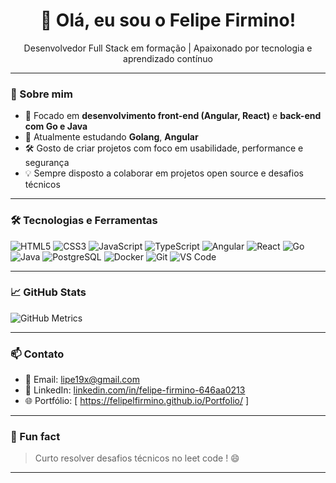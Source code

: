 <h1 align="center">👋 Olá, eu sou o Felipe Firmino!</h1>

<p align="center">
  Desenvolvedor Full Stack em formação | Apaixonado por tecnologia e aprendizado contínuo
</p>

---

### 🚀 Sobre mim

- 🎯 Focado em **desenvolvimento front-end (Angular, React)** e **back-end com Go e Java**
- 🧠 Atualmente estudando **Golang**, **Angular** 
- 🛠️ Gosto de criar projetos com foco em usabilidade, performance e segurança
- 💡 Sempre disposto a colaborar em projetos open source e desafios técnicos

---

### 🛠️ Tecnologias e Ferramentas

![HTML5](https://img.shields.io/badge/-HTML5-E34F26?logo=html5&logoColor=fff&style=flat)
![CSS3](https://img.shields.io/badge/-CSS3-1572B6?logo=css3&logoColor=fff&style=flat)
![JavaScript](https://img.shields.io/badge/-JavaScript-F7DF1E?logo=javascript&logoColor=000&style=flat)
![TypeScript](https://img.shields.io/badge/-TypeScript-3178C6?logo=typescript&logoColor=fff&style=flat)
![Angular](https://img.shields.io/badge/-Angular-DD0031?logo=angular&logoColor=fff&style=flat)
![React](https://img.shields.io/badge/-React-61DAFB?logo=react&logoColor=000&style=flat)
![Go](https://img.shields.io/badge/-Go-00ADD8?logo=go&logoColor=fff&style=flat)
![Java](https://img.shields.io/badge/-Java-007396?logo=java&logoColor=fff&style=flat)
![PostgreSQL](https://img.shields.io/badge/-PostgreSQL-336791?logo=postgresql&logoColor=fff&style=flat)
![Docker](https://img.shields.io/badge/-Docker-2496ED?logo=docker&logoColor=fff&style=flat)
![Git](https://img.shields.io/badge/-Git-F05032?logo=git&logoColor=fff&style=flat)
![VS Code](https://img.shields.io/badge/-VSCode-007ACC?logo=visual-studio-code&logoColor=fff&style=flat)

---

### 📈 GitHub Stats
<img src="https://raw.githubusercontent.com/FelipeLFirmino/FelipeLFirmino/master/github-metrics.svg" alt="GitHub Metrics" />


---

### 📫 Contato

- 📧 Email: [lipe19x@gmail.com](mailto:lipe19x@gmail.com)
- 💼 LinkedIn: [linkedin.com/in/felipe-firmino-646aa0213](https://www.linkedin.com/in/felipe-firmino-646aa0213/)
- 🌐 Portfólio: [ https://felipelfirmino.github.io/Portfolio/ ]

---

### 🧠 Fun fact

> Curto resolver desafios técnicos no leet code ! 😄

---

